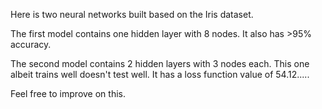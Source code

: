  Here is two neural networks built based on the Iris dataset. 
 
 The first model contains one hidden layer with 8 nodes.
 It also has >95% accuracy.
 
 The second model contains 2 hidden layers with 3 nodes each.
 This one albeit trains well doesn't test well. It has a loss function value of 54.12.....
 
 Feel free to improve on this.
 
 
 
 
